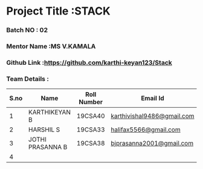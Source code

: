 # Project Title :STACK
### Batch NO : 02
### Mentor Name :MS V.KAMALA 
### Github Link :https://github.com/karthi-keyan123/Stack 
### Team Details :
| S.no  | Name  | Roll Number  | Email Id  |
|-------|-------|--------------|-----------|
| 1  | KARTHIKEYAN B | 19CSA40  | karthivishal9486@gmail.com |
|  2 | HARSHIL S  | 19CSA33  | halifax5566@gmail.com  |
| 3  |JOTHI PRASANNA B  | 19CSA38  |bjprasanna2001@gmail.com   |
| 4  |   |   |   |
